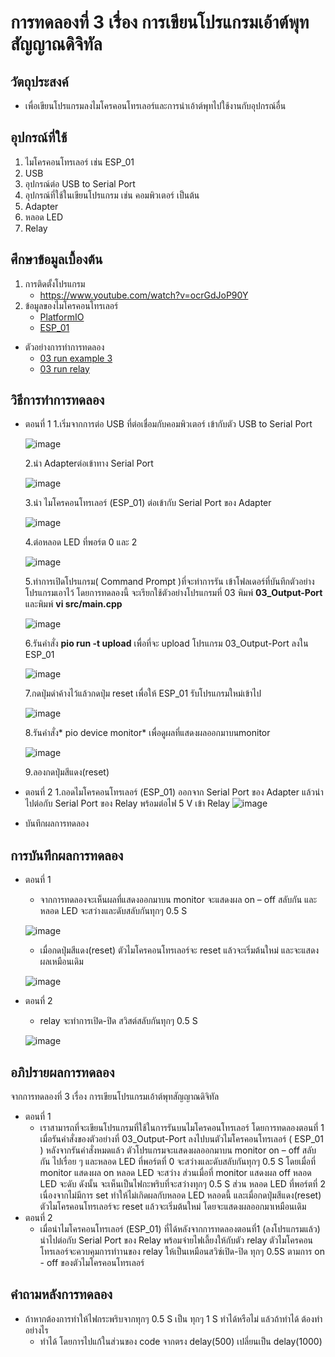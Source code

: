 # การทดลองที่ 3 เรื่อง การเขียนโปรแกรมเอ้าต์พุทสัญญาณดิจิทัล

## วัตถุประสงค์
*  เพื่อเขียนโปรแกรมลงไมโครคอนโทรเลอร์และการนำเอ้าต์พุทไปใช้งานกับอุปกรณ์อื่น

## อุปกรณ์ที่ใช้
1.	ไมโครคอนโทรเลอร์ เช่น  ESP_01
2.	USB
3.	อุปกรณ์ต่อ USB to Serial Port
4.	อุปกรณ์ที่ใช้ในเขียนโปรแกรม เช่น คอมพิวเตอร์ เป็นต้น
5.	Adapter
6.	หลอด LED 
7.	Relay

## ศึกษาข้อมูลเบื้องต้น
1. การติดตั้งโปรแกรม
   * https://www.youtube.com/watch?v=ocrGdJoP90Y
2. ข้อมูลของไมโครคอนโทรเลอร์
   * [PlatformIO]( https://platformio.org/ )
   * [ESP_01](https://docs.platformio.org/en/latest/boards/espressif8266/esp01_1m.html)

* ตัวอย่างการทำการทดลอง
  * [03 run example 3](https://youtu.be/CCnN1WJsXQY)
  * [03 run relay]( https://youtu.be/6JnhaUILGuw)

## วิธีการทำการทดลอง 
* ตอนที่ 1
  1.เริ่มจากการต่อ USB ที่ต่อเชื่อมกับคอมพิวเตอร์ เข้ากับตัว USB to Serial Port

  ![image](https://user-images.githubusercontent.com/80879777/112014167-386fc300-8b5d-11eb-9ae9-118774ac8e2d.png)

  2.นำ Adapterต่อเข้าทาง Serial Port
  
  ![image](https://user-images.githubusercontent.com/80879777/112043443-43d1e700-8b7b-11eb-983a-67b0a39824c3.png)

  3.นำ ไมโครคอนโทรเลอร์ (ESP_01) ต่อเข้ากับ Serial Port ของ Adapter
  
  ![image](https://user-images.githubusercontent.com/80879777/112043502-50eed600-8b7b-11eb-883c-053317478ee0.png)
  
  4.ต่อหลอด LED ที่พอร์ต 0 และ 2
  
  ![image](https://user-images.githubusercontent.com/80879777/112045429-6d8c0d80-8b7d-11eb-9155-62dc70fcf070.png)

  5.ทำการเปิดโปรแกรม( Command Prompt )ที่จะทำการรัน เข้าโฟลเดอร์ที่บันทึกตัวอย่างโปรแกรมเอาไว้ โดยการทดลองนี้ จะเรียกใช้ตัวอย่างโปรแกรมที่ 03 พิมพ์ **03_Output-Port**  และพิมพ์  **vi src/main.cpp** 

  ![image](https://user-images.githubusercontent.com/80879777/112043570-6401a600-8b7b-11eb-913a-958bfed148ed.png)

  6.รันคำสั่ง **pio run -t upload** เพื่อที่จะ upload โปรแกรม  03_Output-Port ลงใน ESP_01
  
  ![image](https://user-images.githubusercontent.com/80879777/112043628-74b21c00-8b7b-11eb-9ba7-3e4d8d19322f.png)

  7.กดปุ่มดำค้างไว้แล้วกดปุ่ม reset เพื่อให้ ESP_01 รับโปรแกรมใหม่เข้าไป 
 
  ![image](https://user-images.githubusercontent.com/80879777/112043717-8b587300-8b7b-11eb-9eb9-0be349803367.png)

  8.รันคำสั่ง* pio device monitor* เพื่อดูผลที่แสดงผลออกมาบนmonitor 
   
  ![image](https://user-images.githubusercontent.com/80879777/112044148-0d489c00-8b7c-11eb-9972-af6d2d9169d4.png)

  9.ลองกดปุ่มสีแดง(reset)
 
* ตอนที่ 2
  1.ถอดไมโครคอนโทรเลอร์ (ESP_01) ออกจาก Serial Port ของ Adapter แล้วนำไปต่อกับ Serial Port ของ Relay พร้อมต่อไฟ 5 V เข้า Relay
![image](https://user-images.githubusercontent.com/80879777/112044717-b8f1ec00-8b7c-11eb-809b-b22ddb80d42b.png)

* บันทึกผลการทดลอง


## การบันทึกผลการทดลอง
* ตอนที่ 1
  * จากการทดลองจะเห็นผลที่แสดงออกมาบน monitor จะแสดงผล on – off สลับกัน และหลอด LED 	จะสว่างและดับสลับกันทุกๆ 0.5 S
  
  ![image](https://user-images.githubusercontent.com/80879777/112047173-81d10a00-8b7f-11eb-82a2-983060660399.png)

  * เมื่อกดปุ่มสีแดง(reset) ตัวไมโครคอนโทรเลอร์จะ reset แล้วจะเริ่มต้นใหม่ และจะแสดงผลเหมือนเดิม
  
  ![image](https://user-images.githubusercontent.com/80879777/112047135-767dde80-8b7f-11eb-827e-b543543465c6.png)


* ตอนที่ 2
  * relay จะทำการเปิด-ปิด สวิสต์สลับกันทุกๆ 0.5 S

  ![image](https://user-images.githubusercontent.com/80879777/112047085-62d27800-8b7f-11eb-8575-62402c9dc1b9.png)

## อภิปรายผลการทดลอง
จากการทดลองที่ 3 เรื่อง การเขียนโปรแกรมเอ้าต์พุทสัญญาณดิจิทัล
* ตอนที่ 1
  *  เราสามารถที่จะเขียนโปรแกรมที่ใช้ในการรันบนไมโครคอนโทรเลอร์ โดยการทดลองตอนที่ 1 เมื่อรันคำสั่งของตัวอย่างที่ 03_Output-Port ลงไปบนตัวไมโครคอนโทรเลอร์ ( ESP_01 ) หลังจากรันคำสั่งหมดแล้ว ตัวโปรแกรมจะแสดงผลออกมาบน monitor on – off สลับกัน ไปเรื่อย ๆ และหลอด LED ที่พอร์ตที่ 0 จะสว่างและดับสลับกันทุกๆ 0.5 S โดยเมื่อที่ monitor แสดงผล on หลอด LED จะสว่าง ส่วนเมื่อที่ monitor แสดงผล off หลอด LED จะดับ ดังนั้น จะเห็นเป็นไฟกะพริบที่จะสว่างทุกๆ 0.5 S ส่วน หลอด LED ที่พอร์ตที่ 2 เนื่องจากไม่มีการ set ทำให้ไม่เกิดผลกับหลอด LED หลอดนี้ และเมื่อกดปุ่มสีแดง(reset) ตัวไมโครคอนโทรเลอร์จะ reset  แล้วจะเริ่มต้นใหม่ โดยจะแสดงผลออกมาเหมือนเดิม
* ตอนที่ 2
  *  เมื่อนำไมโครคอนโทรเลอร์ (ESP_01) ที่ได้หลังจากการทดลองตอนที่1 (ลงโปรแกรมแล้ว) นำไปต่อกับ Serial Port ของ Relay พร้อมจ่ายไฟเลี้ยงให้กับตัว relay ตัวไมโครคอนโทรเลอร์จะควบคุมการทำานของ relay ให้เป็นเหมือนสวิซ์เปิด-ปิด ทุกๆ 0.5S ตามการ on - off ของตัวไมโครคอนโทรเลอร์

## คำถามหลังการทดลอง 
   * ถ้าหากต้องการทำให้ไฟกระพริบจากทุกๆ 0.5 S เป็น ทุกๆ 1 S ทำได้หรือไม่ แล้วถ้าทำได้ ต้องทำอย่างไร
      * ทำได้ โดยการไปแก้ในส่วนของ code จากตรง delay(500) เปลี่ยนเป็น delay(1000)
